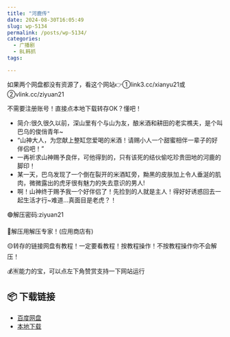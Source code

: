 ```yaml
---
title: "河鹿传"
date: 2024-08-30T16:05:49
slug: wp-5134
permalink: /posts/wp-5134/
categories:
  - 广播剧
  - BL韩抓
tags:

---
```


如果两个网盘都没有资源了，看这个网站👉①link3.cc/xianyu21或②vlink.cc/ziyuan21

不需要注册账号！直接点本地下载转存OK？懂吧！

*   简介:很久很久以前，深山里有个与山为友，酿米酒和耕田的老实樵夫，是个叫巴乌的俊俏青年~
*   “山神大人，为您献上整缸您爱喝的米酒！请赐小人一个甜蜜相伴一辈子的好伴侣吧！”
*   一再祈求山神赐予良伴，可他得到的，只有该死的结伙偷吃珍贵田地的河鹿的脚印！
*   某一天，巴乌发现了一个倒在裂开的米酒缸旁，黝黑的皮肤加上令人垂涎的肌肉，微微露出的虎牙很有魅力的失去意识的男人!
*   啊！山神终于赐予我一个好伴侣了！先捡到的人就是主人！得好好诱惑回去一起生活才行~难道…真面目是老虎？！

🟢解压密码:ziyuan21

🔵解压用解压专家！(应用商店有)

🟡转存的链接网盘有教程！一定要看教程！按教程操作！不按教程操作你不会解压！

💰🈶能力的宝，可以点左下角赞赏支持一下网站运行

## 📦 下载链接
- [百度网盘](https://blziyuan21.com/pay-download/5134?key=a0f3aae4b1&down_id=0)
- [本地下载](https://blziyuan21.com/pay-download/5134?key=a0f3aae4b1&down_id=1)

